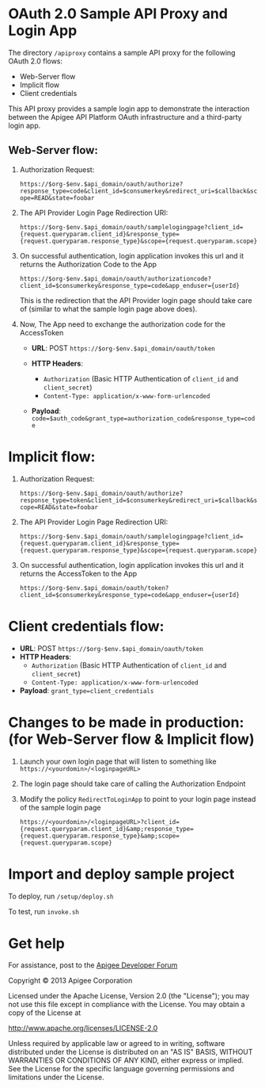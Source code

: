 # OAuth 2.0 Sample API Proxy and Login App

The directory `/apiproxy` contains a sample API proxy for the following OAuth 2.0 flows:

* Web-Server flow
* Implicit flow
* Client credentials

This API proxy provides a sample login app to demonstrate the interaction between 
the Apigee API Platform OAuth infrastructure and a third-party login app. 

## Web-Server flow:

1. Authorization Request:	

	```https://$org-$env.$api_domain/oauth/authorize?response_type=code&client_id=$consumerkey&redirect_uri=$callback&scope=READ&state=foobar```

2. The API Provider Login Page Redirection URI:

	```https://$org-$env.$api_domain/oauth/samplelogingpage?client_id={request.queryparam.client_id}&response_type={request.queryparam.response_type}&scope={request.queryparam.scope}```

3. On successful authentication, login application invokes this url and it returns the Authorization Code to the App

	```https://$org-$env.$api_domain/oauth/authorizationcode?client_id=$consumerkey&response_type=code&app_enduser={userId}```

    This is the redirection that the API Provider login page should take care of (similar to what the sample login page above does).

4. Now, The App need to exchange the authorization code for the AccessToken

    * **URL**: POST `https://$org-$env.$api_domain/oauth/token`
    * **HTTP Headers**:
        * `Authorization` (Basic HTTP Authentication of `client_id` and `client_secret`)
        * `Content-Type: application/x-www-form-urlencoded`

    * **Payload**: `code=$auth_code&grant_type=authorization_code&response_type=code`


# Implicit flow:

1. Authorization Request:

	````https://$org-$env.$api_domain/oauth/authorize?response_type=token&client_id=$consumerkey&redirect_uri=$callback&scope=READ&state=foobar````

2. The API Provider Login Page Redirection URI:

    ```https://$org-$env.$api_domain/oauth/samplelogingpage?client_id={request.queryparam.client_id}&response_type={request.queryparam.response_type}&scope={request.queryparam.scope}```

3. On successful authentication, login application invokes this url and it returns the AccessToken to the App

    ```https://$org-$env.$api_domain/oauth/token?client_id=$consumerkey&response_type=code&app_enduser={userId}```

# Client credentials flow:

* **URL**: POST `https://$org-$env.$api_domain/oauth/token`
* **HTTP Headers**:
    * `Authorization` (Basic HTTP Authentication of `client_id` and `client_secret`)
    * `Content-Type: application/x-www-form-urlencoded`
* **Payload**: `grant_type=client_credentials`


# Changes to be made in production: (for Web-Server flow & Implicit flow) 

1. Launch your own login page that will listen to something like `https://<yourdomin>/<loginpageURL>`

2. The login page should take care of calling the Authorization Endpoint

3. Modify the policy `RedirectToLoginApp` to point to your login page instead of the sample login page

	```https://<yourdomin>/<loginpageURL>?client_id={request.queryparam.client_id}&amp;response_type={request.queryparam.response_type}&amp;scope={request.queryparam.scope}```


# Import and deploy sample project

To deploy, run `/setup/deploy.sh`

To test, run `invoke.sh`

# Get help

For assistance, post to the [Apigee Developer Forum](http://support.apigee.com)

Copyright © 2013 Apigee Corporation

Licensed under the Apache License, Version 2.0 (the "License"); you may not use
this file except in compliance with the License. You may obtain a copy
of the License at

http://www.apache.org/licenses/LICENSE-2.0

Unless required by applicable law or agreed to in writing, software
distributed under the License is distributed on an "AS IS" BASIS,
WITHOUT WARRANTIES OR CONDITIONS OF ANY KIND, either express or implied.
See the License for the specific language governing permissions and
limitations under the License.

